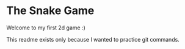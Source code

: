 # The Snake Game

Welcome to my first 2d game :)

This readme exists only because I wanted to practice git commands. 


